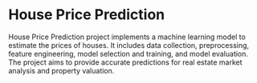 # House Price Prediction

House Price Prediction project implements a machine learning model to estimate the prices of houses. 
It includes data collection, preprocessing, feature engineering, model selection and training, and model evaluation. 
The project aims to provide accurate predictions for real estate market analysis and property valuation.
